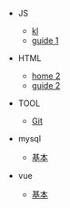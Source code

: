 - JS
  - [kl](/js/kl)
  - [guide 1](/guide)

- HTML
  - [home 2](/zh-cn/)
  - [guide 2](/zh-cn/guide)

- TOOL
  - [Git](/tool)

- mysql
  - [基本](/mysql)

- vue
  - [基本](/vue)
